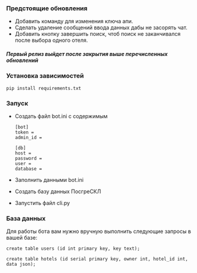 ### Предстоящие обновления


- Добавить команду для изменения ключа апи.
- Сделать удаление сообщений ввода данных дабы не засорять чат.
- Добавить кнопку завершить поиск, чтоб поиск не заканчивался после выбора одного отеля.
##### Первый релиз выйдет после закрытия выше перечисленных обновлений

### Установка зависимостей
```terminal
pip install requirements.txt
```


### Запуск
- Создать файл bot.ini c содержимым
   ```
  [bot]
  token =
  admin_id =

  [db]
  host =
  password =
  user =
  database =
    ```
- Заполнить данными bot.ini

- Создать базу данных ПосгреСКЛ
- Запустить файл cli.py

### База данных
Для работы бота вам нужно вручную выполнить следующие запросы в вашей базе:

```create table users (id int primary key, key text);```

```create table hotels (id serial primary key, owner int, hotel_id int, data json);```

